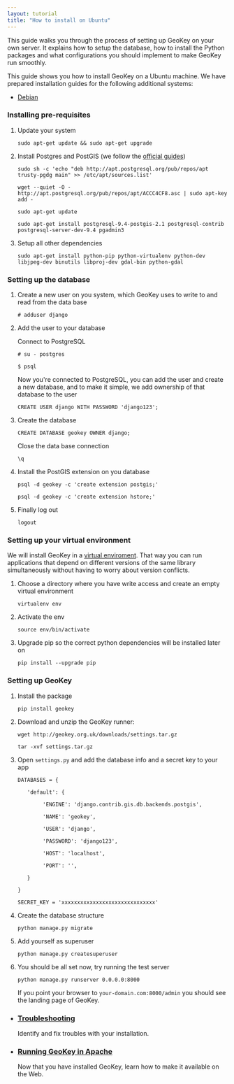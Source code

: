 ```yaml
---
layout: tutorial
title: "How to install on Ubuntu"
---
```


This guide walks you through the process of setting up GeoKey on your own server. It explains how to setup the database, how to install the Python packages and what configurations you should implement to make GeoKey run smoothly.

<div class="info-box alert alert-warning">
    <i class="fa fa-exclamation-triangle"></i>
    <div>
        This guide shows you how to install GeoKey on a Ubuntu machine. We have prepared installation guides for the following additional systems:
        <ul class="tutorial-links">
            <li><a href="/help/how-to-install.html">Debian</a></li>
        </ul>
    </div>
</div>

### Installing pre-requisites

1. Update your system

    ```
    sudo apt-get update && sudo apt-get upgrade
    ```

2. Install Postgres and PostGIS (we follow the [official guides](http://trac.osgeo.org/postgis/wiki/UsersWikiPostGIS21UbuntuPGSQL93Apt))

    `sudo sh -c 'echo "deb http://apt.postgresql.org/pub/repos/apt trusty-pgdg main" >> /etc/apt/sources.list'`

    `wget --quiet -O - http://apt.postgresql.org/pub/repos/apt/ACCC4CF8.asc | sudo apt-key add -`

    `sudo apt-get update`

    `sudo apt-get install postgresql-9.4-postgis-2.1 postgresql-contrib postgresql-server-dev-9.4 pgadmin3`

3. Setup all other dependencies

    `sudo apt-get install python-pip python-virtualenv python-dev libjpeg-dev binutils libproj-dev gdal-bin python-gdal`

### Setting up the database

1. Create a new user on you system, which GeoKey uses to write to and read from the data base

    `# adduser django`

2. Add the user to your database

    Connect to PostgreSQL

    `# su - postgres`

    `$ psql`

    Now you're connected to PostgreSQL, you can add the user and create a new database, and to make it simple, we add ownership of that database to the user

    `CREATE USER django WITH PASSWORD 'django123';`

3. Create the database

    `CREATE DATABASE geokey OWNER django;`

    Close the data base connection

    `\q`

4. Install the PostGIS extension on you database

    `psql -d geokey -c 'create extension postgis;'`

    `psql -d geokey -c 'create extension hstore;'`

5. Finally log out

    `logout`

### Setting up your virtual environment

We will install GeoKey in a [virtual enviroment](http://virtualenv.readthedocs.org/en/latest/virtualenv.html). That way you can run applications that depend on different versions of the same library simultaneously without having to worry about version conflicts.

1. Choose a directory where you have write access and create an empty virtual environment

    `virtualenv env`

2. Activate the env

    `source env/bin/activate`

3. Upgrade pip so the correct python dependencies will be installed later on

    `pip install --upgrade pip`

### Setting up GeoKey

1. Install the package

    `pip install geokey`

2. Download and unzip the GeoKey runner:

    `wget http://geokey.org.uk/downloads/settings.tar.gz`

    `tar -xvf settings.tar.gz`

3. Open `settings.py` and add the database info and a secret key to your app

    `DATABASES = {`

    `   'default': {`

    `        'ENGINE': 'django.contrib.gis.db.backends.postgis',`

    `        'NAME': 'geokey',`

    `        'USER': 'django',`

    `        'PASSWORD': 'django123',`

    `        'HOST': 'localhost',`

    `        'PORT': '',`

    `   }`

    `}`

    `SECRET_KEY = 'xxxxxxxxxxxxxxxxxxxxxxxxxxxxxx'`


4. Create the database structure

    `python manage.py migrate`

5. Add yourself as superuser

    `python manage.py createsuperuser`

6. You should be all set now, try running the test server

    `python manage.py runserver 0.0.0.0:8000`

   If you point your browser to `your-domain.com:8000/admin` you should see the landing page of GeoKey.


<div class="info-box alert alert-success">
    <i class="fa fa-check-square-o"></i>
    <div>
        <ul class="tutorial-links">
            <li>
                <h3><a href="/help/install-troubleshooting.html">Troubleshooting</a></h3>
                <p>Identify and fix troubles with your installation.</p>
            </li>
            <li>
                <h3><a href="/help/run-in-apache-ubuntu.html">Running GeoKey in Apache</a></h3>
                <p>Now that you have installed GeoKey, learn how to make it available on the Web.</p>
            </li>
        </ul>
    </div>
</div>
